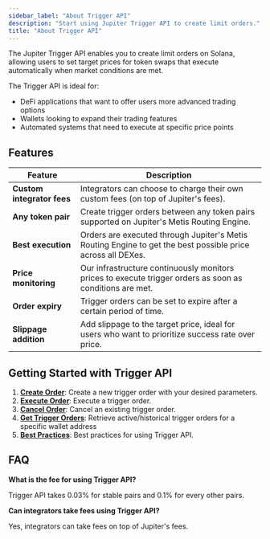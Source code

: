 ```yaml
---
sidebar_label: "About Trigger API"
description: "Start using Jupiter Trigger API to create limit orders."
title: "About Trigger API"
---
```


<head>
    <title>Trigger API</title>
    <meta name="twitter:card" content="summary" />
</head>
The Jupiter Trigger API enables you to create limit orders on Solana, allowing users to set target prices for token swaps that execute automatically when market conditions are met.

The Trigger API is ideal for:
- DeFi applications that want to offer users more advanced trading options
- Wallets looking to expand their trading features
- Automated systems that need to execute at specific price points

## Features

| Feature | Description |
| --- | --- |
| **Custom integrator fees** | Integrators can choose to charge their own custom fees (on top of Jupiter's fees). |
| **Any token pair** | Create trigger orders between any token pairs supported on Jupiter's Metis Routing Engine. |
| **Best execution** | Orders are executed through Jupiter's Metis Routing Engine to get the best possible price across all DEXes. |
| **Price monitoring** | Our infrastructure continuously monitors prices to execute trigger orders as soon as conditions are met. |
| **Order expiry** | Trigger orders can be set to expire after a certain period of time. |
| **Slippage addition** | Add slippage to the target price, ideal for users who want to prioritize success rate over price. |

## Getting Started with Trigger API

1. [**Create Order**](/docs/trigger-api/create-order): Create a new trigger order with your desired parameters.
2. [**Execute Order**](/docs/trigger-api/execute-order): Execute a trigger order.
3. [**Cancel Order**](/docs/trigger-api/cancel-order): Cancel an existing trigger order.
4. [**Get Trigger Orders**](/docs/trigger-api/get-trigger-orders): Retrieve active/historical trigger orders for a specific wallet address
5. [**Best Practices**](/docs/trigger-api/best-practices): Best practices for using Trigger API.

## FAQ

**What is the fee for using Trigger API?**

Trigger API takes 0.03% for stable pairs and 0.1% for every other pairs.

**Can integrators take fees using Trigger API?**

Yes, integrators can take fees on top of Jupiter's fees.
